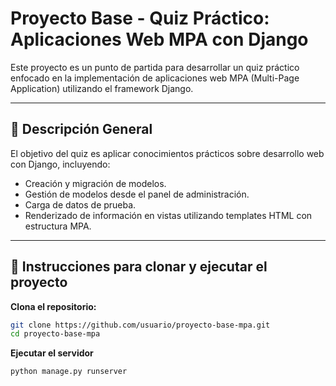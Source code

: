 # Proyecto Base - Quiz Práctico: Aplicaciones Web MPA con Django

Este proyecto es un punto de partida para desarrollar un quiz práctico enfocado en la implementación de aplicaciones web MPA (Multi-Page Application) utilizando el framework Django.

---

## 📌 Descripción General

El objetivo del quiz es aplicar conocimientos prácticos sobre desarrollo web con Django, incluyendo:

- Creación y migración de modelos.
- Gestión de modelos desde el panel de administración.
- Carga de datos de prueba.
- Renderizado de información en vistas utilizando templates HTML con estructura MPA.

---

## 🚀 Instrucciones para clonar y ejecutar el proyecto

**Clona el repositorio:**

   ```bash
   git clone https://github.com/usuario/proyecto-base-mpa.git
   cd proyecto-base-mpa
   ```

**Ejecutar el servidor**

   ```bash
   python manage.py runserver
   ```